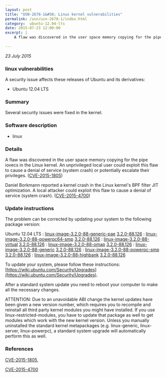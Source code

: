 ```yaml
---
layout: post
title: "USN-2678-1&#58; Linux kernel vulnerabilities"
permalink: /usn/usn-2678-1/index.html
category:  ubuntu-12.04-lts
date: 2015-07-23 12:00:00
excerpt: |
    A flaw was discovered in the user space memory copying for the pipe iovecs in the Linux kernel. An unprivileged local user could exploit this flaw to cause a denial of service (system crash) or potentially escalate their privileges. ([CVE-2015-1805](http://people.ubuntu.com/~ubuntu-security/cve/CVE-2015-1805))
    
--- 
```

 
 

*23 July 2015*

### linux vulnerabilities

A security issue affects these releases of Ubuntu and its derivatives:

* Ubuntu 12.04 LTS

### Summary

Several security issues were fixed in the kernel. 

### Software description

* linux 

### Details

A flaw was discovered in the user space memory copying for the pipe iovecs in the Linux kernel. An unprivileged local user could exploit this flaw to cause a denial of service (system crash) or potentially escalate their privileges. ([CVE-2015-1805](http://people.ubuntu.com/~ubuntu-security/cve/CVE-2015-1805))

Daniel Borkmann reported a kernel crash in the Linux kernel&#39;s BPF filter JIT optimization. A local attacker could exploit this flaw to cause a denial of service (system crash). ([CVE-2015-4700](http://people.ubuntu.com/~ubuntu-security/cve/CVE-2015-4700)) 

### Update instructions

The problem can be corrected by updating your system to the following package version:

Ubuntu 12.04 LTS
 : [linux-image-3.2.0-88-generic-pae](https://launchpad.net/ubuntu/+source/linux) <span> [3.2.0-88.126](https://launchpad.net/ubuntu/+source/linux/3.2.0-88.126) </span> 
 : [linux-image-3.2.0-88-powerpc64-smp](https://launchpad.net/ubuntu/+source/linux) <span> [3.2.0-88.126](https://launchpad.net/ubuntu/+source/linux/3.2.0-88.126) </span> 
 : [linux-image-3.2.0-88-virtual](https://launchpad.net/ubuntu/+source/linux) <span> [3.2.0-88.126](https://launchpad.net/ubuntu/+source/linux/3.2.0-88.126) </span> 
 : [linux-image-3.2.0-88-omap](https://launchpad.net/ubuntu/+source/linux) <span> [3.2.0-88.126](https://launchpad.net/ubuntu/+source/linux/3.2.0-88.126) </span> 
 : [linux-image-3.2.0-88-generic](https://launchpad.net/ubuntu/+source/linux) <span> [3.2.0-88.126](https://launchpad.net/ubuntu/+source/linux/3.2.0-88.126) </span> 
 : [linux-image-3.2.0-88-powerpc-smp](https://launchpad.net/ubuntu/+source/linux) <span> [3.2.0-88.126](https://launchpad.net/ubuntu/+source/linux/3.2.0-88.126) </span> 
 : [linux-image-3.2.0-88-highbank](https://launchpad.net/ubuntu/+source/linux) <span> [3.2.0-88.126](https://launchpad.net/ubuntu/+source/linux/3.2.0-88.126) </span> 

To update your system, please follow these instructions: [https://wiki.ubuntu.com/Security/Upgrades](https://wiki.ubuntu.com/Security/Upgrades).

After a standard system update you need to reboot your computer to make all the necessary changes.

ATTENTION: Due to an unavoidable ABI change the kernel updates have been given a new version number, which requires you to recompile and reinstall all third party kernel modules you might have installed. If you use linux-restricted-modules, you have to update that package as well to get modules which work with the new kernel version. Unless you manually uninstalled the standard kernel metapackages (e.g. linux-generic, linux-server, linux-powerpc), a standard system upgrade will automatically perform this as well. 

### References

 
 [CVE-2015-1805](http://people.ubuntu.com/~ubuntu-security/cve/CVE-2015-1805), 

 [CVE-2015-4700](http://people.ubuntu.com/~ubuntu-security/cve/CVE-2015-4700)
 

